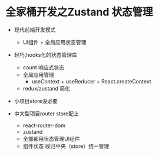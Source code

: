 # 全家桶开发之Zustand 状态管理

- 现代前端开发模式
  - UI组件 + 全局应用状态管理
- 轻巧,hooks化的状态管理库
  - count 响应式状态
  - 全局应用管理
    - useContext + useReducer + React.createContext
  - redux/zustand 简化

- 小项目store没必要
- 中大型项目router store配上
  - react-router-dom
  - zustand
  - 全部都用状态管理UI组件
  - 组件状态 收归中央（store）统一管理